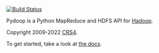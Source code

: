 [![Build Status](https://travis-ci.org/crs4/pydoop.png)](https://travis-ci.org/crs4/pydoop)

Pydoop is a Python MapReduce and HDFS API for
[Hadoop](http://hadoop.apache.org/).

Copyright 2009-2022 [CRS4](http://www.crs4.it/).

To get started, take a look at [the docs](http://crs4.github.io/pydoop/).
